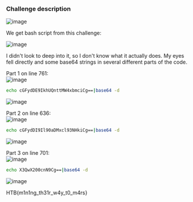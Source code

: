 ### Challenge description

![image](https://github.com/LazyTitan33/CTF-Writeups/assets/80063008/5f25ec84-fc05-4775-a96e-29f27f1d586f)

We get bash script from this challenge:

![image](https://github.com/LazyTitan33/CTF-Writeups/assets/80063008/773aebe1-07c1-40fb-8616-2d394803a191)

I didn't look to deep into it, so I don't know what it actually does. My eyes fell directly and some base64 strings in several different parts of the code.

Part 1 on line 761:  
![image](https://github.com/LazyTitan33/CTF-Writeups/assets/80063008/f8f56c8a-8189-4fe8-97f0-a50aecda4557)

```bash
echo cGFydDE9IkhUQnttMW4xbmciCg==|base64 -d
```
![image](https://github.com/LazyTitan33/CTF-Writeups/assets/80063008/c7e40797-6e4d-45b4-b65e-197ede85fa78)

Part 2 on line 636:  
![image](https://github.com/LazyTitan33/CTF-Writeups/assets/80063008/89cb1857-b054-4e7f-8037-e1f01bd97c1a)

```bash
echo cGFydDI9Il90aDMxcl93NHkiCg==|base64 -d
```
![image](https://github.com/LazyTitan33/CTF-Writeups/assets/80063008/5a674d08-75c2-43f3-8f4b-644e4873c0e7)

Part 3 on line 701:  
![image](https://github.com/LazyTitan33/CTF-Writeups/assets/80063008/31449608-b23d-4a24-b52f-2cd9eab44864)

```bash
echo X3QwX200cnN9Cg==|base64 -d
```
![image](https://github.com/LazyTitan33/CTF-Writeups/assets/80063008/49cb28c5-b839-45d8-8302-baf814cc55bf)

HTB{m1n1ng_th31r_w4y_t0_m4rs}
